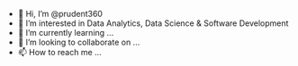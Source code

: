 - 👋 Hi, I’m @prudent360
- 👀 I’m interested in Data Analytics, Data Science & Software Development
- 🌱 I’m currently learning ...
- 💞️ I’m looking to collaborate on ...
- 📫 How to reach me ...

<!---
prudent360/prudent360 is a ✨ special ✨ repository because its `README.md` (this file) appears on your GitHub profile.
You can click the Preview link to take a look at your changes.
--->
